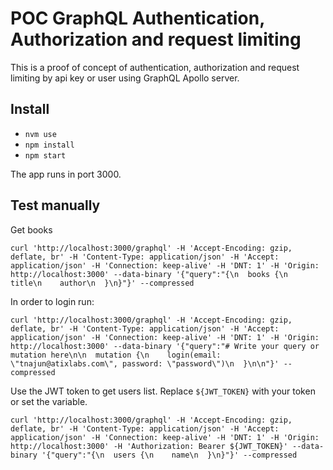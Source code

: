 # POC GraphQL Authentication, Authorization and request limiting

This is a proof of concept of authentication, authorization and request limiting by api key or user using GraphQL Apollo server. 

## Install

- `nvm use`
- `npm install`
- `npm start`

The app runs in port 3000.

## Test manually

Get books 
```
curl 'http://localhost:3000/graphql' -H 'Accept-Encoding: gzip, deflate, br' -H 'Content-Type: application/json' -H 'Accept: application/json' -H 'Connection: keep-alive' -H 'DNT: 1' -H 'Origin: http://localhost:3000' --data-binary '{"query":"{\n  books {\n    title\n    author\n  }\n}"}' --compressed
```

In order to login run:

```
curl 'http://localhost:3000/graphql' -H 'Accept-Encoding: gzip, deflate, br' -H 'Content-Type: application/json' -H 'Accept: application/json' -H 'Connection: keep-alive' -H 'DNT: 1' -H 'Origin: http://localhost:3000' --data-binary '{"query":"# Write your query or mutation here\n\n  mutation {\n    login(email: \"tnajun@atixlabs.com\", password: \"password\")\n  }\n\n"}' --compressed
```

Use the JWT token to get users list. Replace `${JWT_TOKEN}` with your token or set the variable.

```
curl 'http://localhost:3000/graphql' -H 'Accept-Encoding: gzip, deflate, br' -H 'Content-Type: application/json' -H 'Accept: application/json' -H 'Connection: keep-alive' -H 'DNT: 1' -H 'Origin: http://localhost:3000' -H 'Authorization: Bearer ${JWT_TOKEN}' --data-binary '{"query":"{\n  users {\n    name\n  }\n}"}' --compressed
```